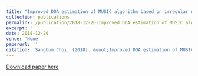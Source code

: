 ```yaml
---
title: "Improved DOA estimation of MUSIC algorithm based on irregular microphone array"
collection: publications
permalink: /publication/2018-12-20-Improved DOA estimation of MUSIC algorithm based on irregular microphone array
excerpt: ''
date: 2018-12-20
venue: 'None'
paperurl: ''
citation: 'Sangbum Choi. (2018). &quot;Improved DOA estimation of MUSIC algorithm based on irregular microphone array.&quot; <i>None</i>. .'
---
```


[Download paper here](http://academicpages.github.io/files/paper3.pdf)
